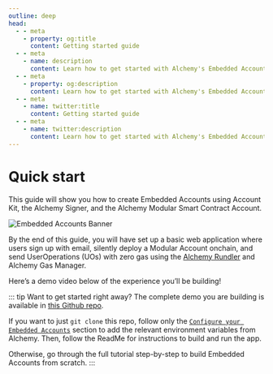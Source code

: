 ```yaml
---
outline: deep
head:
  - - meta
    - property: og:title
      content: Getting started guide
  - - meta
    - name: description
      content: Learn how to get started with Alchemy's Embedded Accounts using Account Kit and the Alchemy Signer, Modular Smart Contract Account, Rundler and Gas Manager.
  - - meta
    - property: og:description
      content: Learn how to get started with Alchemy's Embedded Accounts using Account Kit and the Alchemy Signer, Modular Smart Contract Account, Rundler and Gas Manager.
  - - meta
    - name: twitter:title
      content: Getting started guide
  - - meta
    - name: twitter:description
      content: Learn how to get started with Alchemy's Embedded Accounts using Account Kit and the Alchemy Signer, Modular Smart Contract Account, Rundler and Gas Manager.
---
```


# Quick start

This guide will show you how to create Embedded Accounts using Account Kit, the Alchemy Signer, and the Alchemy Modular Smart Contract Account.

<img src="/images/getting-started/embedded-accounts-banner.png" alt="Embedded Accounts Banner" />

By the end of this guide, you will have set up a basic web application where users sign up with email, silently deploy a Modular Account onchain, and send UserOperations (UOs) with zero gas using the [Alchemy Rundler](https://github.com/alchemyplatform/rundler) and Alchemy Gas Manager.

Here’s a demo video below of the experience you’ll be building!

<VideoEmbed src="/videos/embedded-accounts-full.mp4" />

::: tip Want to get started right away?
The complete demo you are building is available in [this Github repo](https://github.com/alchemyplatform/embedded-accounts-quickstart).

If you want to just `git clone` this repo, follow only the [`Configure your Embedded Accounts`](/getting-started/configure-eas) section to add the relevant environment variables from Alchemy. Then, follow the ReadMe for instructions to build and run the app.

Otherwise, go through the full tutorial step-by-step to build Embedded Accounts from scratch.
:::
